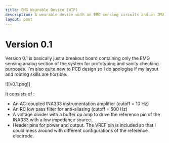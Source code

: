 ```yaml
---
title: EMG Wearable Device (WIP)
description: A wearable device with an EMG sensing circuits and an IMU for motion capture. 
layout: post
---
```


# Version 0.1
Version 0.1 is basically just a breakout board containing only the EMG sensing analog section of the system for prototyping and sanity checking purposes. I'm also quite new to PCB design so I do apologise if my layout and routing skills are horrible. 

![[v0.1.png]]

It consists of : 
- An AC-coupled INA333 instrumentation amplifier (cutoff = 10 Hz)
- An RC low pass filter for anti-aliasing (cutoff = 500 Hz)
- A voltage divider with a buffer op amp to drive the reference pin of the INA333 with a low impedance source.
- Header pins for power and output. The VREF pin is included so that I could mess around with different configurations of the reference electrode.  